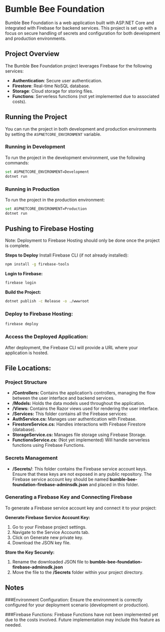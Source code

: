 # Bumble Bee Foundation

Bumble Bee Foundation is a web application built with ASP.NET Core and integrated with Firebase for backend services. This project is set up with a focus on secure handling of secrets and configuration for both development and production environments.

## Project Overview

The Bumble Bee Foundation project leverages Firebase for the following services:

- **Authentication**: Secure user authentication.
- **Firestore**: Real-time NoSQL database.
- **Storage**: Cloud storage for storing files.
- **Functions**: Serverless functions (not yet implemented due to associated costs).

## Running the Project

You can run the project in both development and production environments by setting the `ASPNETCORE_ENVIRONMENT` variable.

### Running in Development

To run the project in the development environment, use the following commands:

```bash
set ASPNETCORE_ENVIRONMENT=Development
dotnet run
```

### Running in Production

To run the project in the production environment:

```bash
set ASPNETCORE_ENVIRONMENT=Production
dotnet run
```


## Pushing to Firebase Hosting
Note: Deployment to Firebase Hosting should only be done once the project is complete.

**Steps to Deploy**
Install Firebase CLI (if not already installed):

```bash
npm install -g firebase-tools
```

**Login to Firebase:**

```bash
firebase login
```

**Build the Project:**

```bash
dotnet publish -c Release -o ./wwwroot
```

### Deploy to Firebase Hosting:

```bash
firebase deploy
```

### Access the Deployed Application:

After deployment, the Firebase CLI will provide a URL where your application is hosted.

## File Locations:
### Project Structure
- **/Controllers:** Contains the application’s controllers, managing the flow between the user interface and backend services.
- **/Models:** Holds the data models used throughout the application.
- **/Views:** Contains the Razor views used for rendering the user interface.
- **/Services:** This folder contains all the Firebase services:
- **AuthService.cs:** Manages user authentication with Firebase.
- **FirestoreService.cs:** Handles interactions with Firebase Firestore (database).
- **StorageService.cs:** Manages file storage using Firebase Storage.
- **FunctionsService.cs:** (Not yet implemented) Will handle serverless functions using Firebase Functions.

  
### Secrets Management
- **/Secrets/**: This folder contains the Firebase service account keys. Ensure that these keys are not exposed in any public repository.
The Firebase service account key should be named **bumble-bee-foundation-firebase-adminsdk.json** and placed in this folder.

### Generating a Firebase Key and Connecting Firebase
To generate a Firebase service account key and connect it to your project:

**Generate Firebase Service Account Key:**

1. Go to your Firebase project settings.
2. Navigate to the Service Accounts tab.
3. Click on Generate new private key.
4. Download the JSON key file.

**Store the Key Securely:**

1. Rename the downloaded JSON file to **bumble-bee-foundation-firebase-adminsdk.json** 
2. Move the file to the **/Secrets** folder within your project directory.
   
## Notes
###Environment Configuration: 
Ensure the environment is correctly configured for your deployment scenario (development or production).

###Firebase Functions:
Firebase Functions have not been implemented yet due to the costs involved. Future implementation may include this feature as needed.
